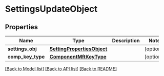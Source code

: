 # SettingsUpdateObject

## Properties
Name | Type | Description | Notes
------------ | ------------- | ------------- | -------------
**settings_obj** | [**SettingPropertiesObject**](SettingPropertiesObject.md) |  | [optional] 
**comp_key_type** | [**ComponentMftKeyType**](ComponentMftKeyType.md) |  | [optional] 

[[Back to Model list]](../README.md#documentation-for-models) [[Back to API list]](../README.md#documentation-for-api-endpoints) [[Back to README]](../README.md)

